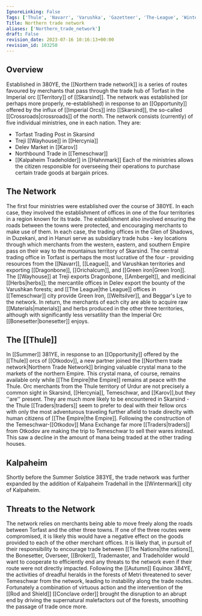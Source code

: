 ```yaml
---
IgnoreLinking: False
Tags: ['Thule', 'Navarr', 'Varushka', 'Gazetteer', 'The-League', 'Wintermark', 'Imperial-Orcs']
Title: Northern trade network
aliases: ['Northern_trade_network']
draft: False
revision_date: 2023-07-16 10:16:13+00:00
revision_id: 103250
---
```


## Overview
Established in 380YE, the [[Northern trade network]] is a series of routes favoured by merchants that pass through the trade hub of Torfast in the Imperial orc [[Territory]] of [[Skarsind]]. The network was established (or perhaps more properly, re-established) in response to an [[Opportunity]] offered by the influx of [[Imperial Orcs]] into [[Skarsind]], the so-called [[Crossroads|crossroads]] of the north. The network consists (currently) of five individual ministries, one in each nation. They are:
* Torfast Trading Post in Skarsind
* Treji [[Wayhouse]] in [[Hercynia]]
* Delev Market in [[Karov]]
* Northbound Trade in [[Temeschwar]]
* [[Kalpaheim Tradeholder]] in [[Hahnmark]]
Each of the ministries allows the citizen responsible for overseeing their operations to purchase certain trade goods at bargain prices.
## The Network
The first four ministries were established over the course of 380YE. In each case, they involved the establishment of offices in one of the four territories in a region known for its trade. The establishment also involved ensuring the roads between the towns were protected, and encouraging merchants to make use of them. In each case, the trading offices in the Glen of Shadows, in Duzekani, and in Hanuri serve as subsidiary trade hubs - key locations through which merchants from the western, eastern, and southern Empire pass on their way to the mountainus territory of Skarsind.
The central trading office in Torfast is perhaps the most lucrative of the four - providing resources from the [[Navarr]], [[League]], and Varushkan territories and exporting [[Dragonbone]], [[Orichalcum]], and [[Green iron|Green Iron]]. The [[Wayhouse]] at Treji exports Dragonbone, [[Ambergelt]], and medicinal [[Herbs|herbs]]; the mercantile offices in Delev export the bounty of the Varushkan forests; and [[The League|the League]] offices in [[Temeschwar]] city provide Green Iron, [[Weltsilver]], and Beggar's Lye to the network.
In return, the merchants of each city are able to acquire raw [[Materials|materials]] and herbs produced in the other three territories, although with significantly less versatility than the Imperial Orc [[Bonesetter|bonesetter]] enjoys.
## The [[Thule]]
In [[Summer]] 381YE, in response to an [[Opportunity]] offered by the [[Thule]] orcs of [[Otkodov]], a new partner joined the [[Northern trade network|Northern Trade Network]] bringing valuable crystal mana to the markets of the northern Empire. This crystal mana, of course, remains available only while [[The Empire|the Empire]] remains at peace with the Thule. Orc merchants from the Thule territory of Urdur are not precisely a common sight in Skarsind, [[Hercynia]], Temeschwar, and [[Karov]],but they ''are'' present. They are much more likely to be encountered in Skarsind - the Thule [[Traders|traders]] seem to prefer to deal with their fellow orcs with only the most adventurous traveling further afield to trade direclty with human citizens of [[The Empire|the Empire]].
Following the construction of the Temeschwar-[[Otkodov]] Mana Exchange far more [[Traders|traders]] from Otkodov are making the trip to Temeschwar to sell their wares instead. This saw a decline in the amount of mana being traded at the other trading houses.
## Kalpaheim
Shortly before the Summer Solstice 383YE, the trade network was further expanded by the addition of Kalpaheim Tradehall in the [[Wintermark]] city of Kalpaheim.
## Threats to the Network
The network relies on merchants being able to move freely along the roads between Torfast and the other three towns. If one of the three routes were compromised, it is likely this would have a negative effect on the goods provided to each of the other merchant offices. It is likely that, in pursuit of their responsibility to encourage trade between [[The Nations|the nations]], the Bonesetter, Overseer, [[Broker]], Trademaster, and Tradeholder would want to cooperate to efficiently end any threats to the network even if their route were not directly impacted.
Following the [[Autumn]] Equinox 384YE, the activities of dreadful heralds in the forests of Metri threatened to sever Temeschwar from the network, leading to instability along the trade routes. Fortunately a combination of virtuous action and the intervention of the [[Rod and Shield]] [[Conclave order]] brought the disruption to an abrupt end by driving the supernatural malefactors out of the forests, smoothing the passage of trade once more.